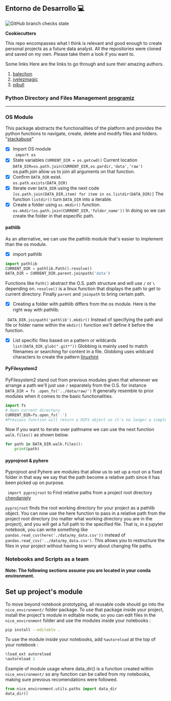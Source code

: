 
## Entorno de Desarrollo 💻

![GitHub branch checks state](https://img.shields.io/github/checks-status/darngcode/some-cookiecutters/main?label=Cookiecutter&logo=Cookiecutter)

**Cookiecutters**

This repo encompasses what I think is relevant and good enough to create personal projects as a future data analyst. All the repositories were cloned and saved on my own. Please take them a look if you want to. 

Some links
Here are the links to go through and sure their amazing authors. 
1. [balechon](https://github.com/balechon/cookiecutter-Data_Analysis)
2. [jvelezmagic](https://github.com/jvelezmagic/cookiecutter-conda-data-science)
3. [pjbull](https://github.com/drivendata/cookiecutter-data-science)  
### Python Directory and Files Management [programiz](https://www.programiz.com/python-programming/directory)
---
### OS Module
This package abstracts the functionalities of the platform and provides the python functions to navigate, create, delete and modify files and folders. "[stackabuse](https://stackabuse.com/introduction-to-python-os-module/)"

- [x] Import OS module  
``` import os```
- [x] State variables 
```CURRENT_DIR = os.getcwd()``` Current location  
```DATA_DIR=os.path.join(CURRENT_DIR,os.pardir,'data','raw') ``` os.path.join allow us to join all arguments on that function.
- [x] Confirm ```DATA_DIR``` exist.  
```os.path.exists(DATA_DIR)```  
- [x] Iterate over ```DATA_DIR``` using the next code    
```[os.path.join(DATA_DIR,item) for item in os.listdir(DATA_DIR)]``` The function ```listdir()``` turn ```DATA_DIR``` into a iterable.  
- [x] Create a folder using ```os.mkdir()``` function.  
```os.mkdir(os.path.join(CURRENT_DIR,'folder_name'))``` In doing so we can create the folder in that especific path.

#### pathlib 
As an alternative, we can use the pathlib module that's easier to implement than the os module. 

- [x] import pathlib  
```python
import pathlib
CURRENT_DIR = pathlib.Path().resolve()
DATA_DIR = CURRENT_DIR.parent.joinpath('data')
```
Functions like ```Path()``` abstract the O.S. path structure and will use ```/``` or ```\``` depending on. ```resolve()``` is a linux function that displays the path to get to current directory. Finally ```parent``` and ```joinpath``` to bring certain path.  

- [x] Creating a folder with pathlib differs from the os module.  Here is the right way with pathlib.

``` DATA_DIR.joinpath('pathlib').mkdir()``` Instead of specifying the path and file or folder name within the ```mkdir()``` function we'll define it before the function. 

- [x] List specific files based on a pattern or wildcards
```list(DATA_DIR.glob(".git*"))``` Globbing is mainly used to match filenames or searching for content in a file. Globbing uses wildcard characters to create the pattern [linuxhint](https://linuxhint.com/bash_globbing_tutorial/)

#### PyFilesystem2
PyFilesystem2 stand out from previous modules given that whenever we arrange a path we'll just use ```/``` separately from the O.S. for instance ``` DATA_DIR = fs .open_fs('../data/raw/') ```
It generally resemble to prior modules when it comes to the basic functionalities.
```python
import fs
# Open current directory
CURRENT_DIR=fs.open_fs('.')
#Previous function will return a OSFS object so it's no longer a simple str
```  
Now if you want to iterate over pathname we can use the next function ``` walk.files()``` as shown below.

```python
for path in DATA_DIR.walk.files():
    print(path)
```
#### pyprojroot & pyhere
Pyprojroot and Pyhere are modules that allow us to set up a root on a fixed folder in that way we say that the path become a relative path since it has been picked up on purpose.  

``` import pyprojroot``` to Find relative paths from a project root directory [chendaniely](https://github.com/chendaniely/pyprojroot/blob/master/README.md)

```pyprojroot``` finds the root working directory for your project as a pathlib object. You can now use the here function to pass in a relative path from the project root directory (no matter what working directory you are in the project), and you will get a full path to the specified file. That is, in a jupyter notebook, you can write something like `pandas.read_csv(here('./data/my_data.csv'))` instead of `pandas.read_csv('../data/my_data.csv')`. This allows you to restructure the files in your project without having to worry about changing file paths.


### Notebooks and Scripts as a team
**Note: The following sections assume you are located in your conda environment.**

## Set up project's module

To move beyond notebook prototyping, all reusable code should go into the `nice_environment/` folder package. To use that package inside your project, install the project's module in editable mode, so you can edit files in the `nice_environment` folder and use the modules inside your notebooks :

```bash
pip install --editable .
```

To use the module inside your notebooks, add `%autoreload` at the top of your notebook :

```python
%load_ext autoreload
%autoreload 2
```
Example of module usage where data_dir() is a function created within `nice_environment/` so any function can be called from my notebooks, making sure previous recomendations were followed.  

```python
from nice_environment.utils.paths import data_dir
data_dir()
```



